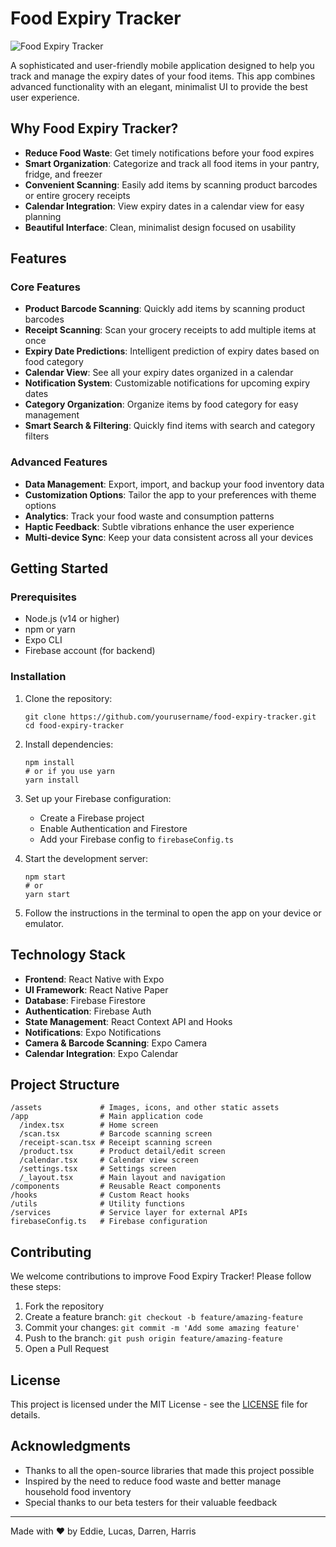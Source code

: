 # Food Expiry Tracker

![Food Expiry Tracker](./assets/logo.png)

A sophisticated and user-friendly mobile application designed to help you track and manage the expiry dates of your food items. This app combines advanced functionality with an elegant, minimalist UI to provide the best user experience.

## Why Food Expiry Tracker?

- **Reduce Food Waste**: Get timely notifications before your food expires
- **Smart Organization**: Categorize and track all food items in your pantry, fridge, and freezer
- **Convenient Scanning**: Easily add items by scanning product barcodes or entire grocery receipts
- **Calendar Integration**: View expiry dates in a calendar view for easy planning
- **Beautiful Interface**: Clean, minimalist design focused on usability

## Features

### Core Features

- **Product Barcode Scanning**: Quickly add items by scanning product barcodes
- **Receipt Scanning**: Scan your grocery receipts to add multiple items at once
- **Expiry Date Predictions**: Intelligent prediction of expiry dates based on food category
- **Calendar View**: See all your expiry dates organized in a calendar
- **Notification System**: Customizable notifications for upcoming expiry dates
- **Category Organization**: Organize items by food category for easy management
- **Smart Search & Filtering**: Quickly find items with search and category filters

### Advanced Features

- **Data Management**: Export, import, and backup your food inventory data
- **Customization Options**: Tailor the app to your preferences with theme options
- **Analytics**: Track your food waste and consumption patterns
- **Haptic Feedback**: Subtle vibrations enhance the user experience
- **Multi-device Sync**: Keep your data consistent across all your devices

## Getting Started

### Prerequisites

- Node.js (v14 or higher)
- npm or yarn
- Expo CLI
- Firebase account (for backend)

### Installation

1. Clone the repository:
   ```
   git clone https://github.com/yourusername/food-expiry-tracker.git
   cd food-expiry-tracker
   ```

2. Install dependencies:
   ```
   npm install
   # or if you use yarn
   yarn install
   ```

3. Set up your Firebase configuration:
   - Create a Firebase project
   - Enable Authentication and Firestore
   - Add your Firebase config to `firebaseConfig.ts`

4. Start the development server:
   ```
   npm start
   # or
   yarn start
   ```

5. Follow the instructions in the terminal to open the app on your device or emulator.

## Technology Stack

- **Frontend**: React Native with Expo
- **UI Framework**: React Native Paper
- **Database**: Firebase Firestore
- **Authentication**: Firebase Auth
- **State Management**: React Context API and Hooks
- **Notifications**: Expo Notifications
- **Camera & Barcode Scanning**: Expo Camera
- **Calendar Integration**: Expo Calendar

## Project Structure

```
/assets             # Images, icons, and other static assets
/app                # Main application code
  /index.tsx        # Home screen
  /scan.tsx         # Barcode scanning screen
  /receipt-scan.tsx # Receipt scanning screen
  /product.tsx      # Product detail/edit screen
  /calendar.tsx     # Calendar view screen
  /settings.tsx     # Settings screen
  /_layout.tsx      # Main layout and navigation
/components         # Reusable React components
/hooks              # Custom React hooks
/utils              # Utility functions
/services           # Service layer for external APIs
firebaseConfig.ts   # Firebase configuration
```

## Contributing

We welcome contributions to improve Food Expiry Tracker! Please follow these steps:

1. Fork the repository
2. Create a feature branch: `git checkout -b feature/amazing-feature`
3. Commit your changes: `git commit -m 'Add some amazing feature'`
4. Push to the branch: `git push origin feature/amazing-feature`
5. Open a Pull Request

## License

This project is licensed under the MIT License - see the [LICENSE](LICENSE) file for details.

## Acknowledgments

- Thanks to all the open-source libraries that made this project possible
- Inspired by the need to reduce food waste and better manage household food inventory
- Special thanks to our beta testers for their valuable feedback

---

Made with ❤️ by Eddie, Lucas, Darren, Harris
